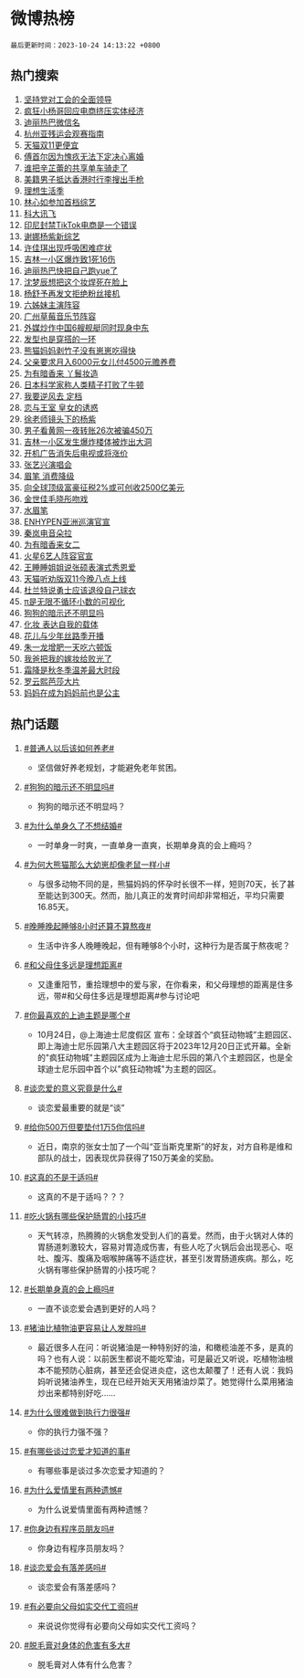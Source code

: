 # 微博热榜

`最后更新时间：2023-10-24 14:13:22 +0800`

## 热门搜索

1. [坚持党对工会的全面领导](https://m.weibo.cn/search?containerid=100103type%3D1%26t%3D10%26q%3D%23%E5%9D%9A%E6%8C%81%E5%85%9A%E5%AF%B9%E5%B7%A5%E4%BC%9A%E7%9A%84%E5%85%A8%E9%9D%A2%E9%A2%86%E5%AF%BC%23&stream_entry_id=51&isnewpage=1&extparam=seat%3D1%26dgr%3D0%26q%3D%2523%25E5%259D%259A%25E6%258C%2581%25E5%2585%259A%25E5%25AF%25B9%25E5%25B7%25A5%25E4%25BC%259A%25E7%259A%2584%25E5%2585%25A8%25E9%259D%25A2%25E9%25A2%2586%25E5%25AF%25BC%2523%26cate%3D10103%26pos%3D0%26filter_type%3Drealtimehot%26stream_entry_id%3D51%26c_type%3D51%26display_time%3D1698128001%26pre_seqid%3D169812800107802736261)
1. [疯狂小杨哥回应电商挤压实体经济](https://m.weibo.cn/search?containerid=100103type%3D1%26t%3D10%26q%3D%23%E7%96%AF%E7%8B%82%E5%B0%8F%E6%9D%A8%E5%93%A5%E5%9B%9E%E5%BA%94%E7%94%B5%E5%95%86%E6%8C%A4%E5%8E%8B%E5%AE%9E%E4%BD%93%E7%BB%8F%E6%B5%8E%23&stream_entry_id=31&isnewpage=1&extparam=seat%3D1%26flag%3D1%26q%3D%2523%25E7%2596%25AF%25E7%258B%2582%25E5%25B0%258F%25E6%259D%25A8%25E5%2593%25A5%25E5%259B%259E%25E5%25BA%2594%25E7%2594%25B5%25E5%2595%2586%25E6%258C%25A4%25E5%258E%258B%25E5%25AE%259E%25E4%25BD%2593%25E7%25BB%258F%25E6%25B5%258E%2523%26cate%3D5001%26filter_type%3Drealtimehot%26dgr%3D0%26pos%3D0%26c_type%3D31%26realpos%3D1%26lcate%3D5001%26stream_entry_id%3D31%26band_rank%3D1%26display_time%3D1698128001%26pre_seqid%3D169812800107802736261)
1. [迪丽热巴微信名](https://m.weibo.cn/search?containerid=100103type%3D1%26t%3D10%26q%3D%23%E8%BF%AA%E4%B8%BD%E7%83%AD%E5%B7%B4%E5%BE%AE%E4%BF%A1%E5%90%8D%23&stream_entry_id=31&isnewpage=1&extparam=seat%3D1%26flag%3D1%26q%3D%2523%25E8%25BF%25AA%25E4%25B8%25BD%25E7%2583%25AD%25E5%25B7%25B4%25E5%25BE%25AE%25E4%25BF%25A1%25E5%2590%258D%2523%26cate%3D5001%26filter_type%3Drealtimehot%26dgr%3D0%26pos%3D1%26c_type%3D31%26realpos%3D2%26lcate%3D5001%26stream_entry_id%3D31%26band_rank%3D2%26display_time%3D1698128001%26pre_seqid%3D169812800107802736261)
1. [杭州亚残运会观赛指南](https://m.weibo.cn/search?containerid=100103type%3D1%26t%3D10%26q%3D%23%E6%9D%AD%E5%B7%9E%E4%BA%9A%E6%AE%8B%E8%BF%90%E4%BC%9A%E8%A7%82%E8%B5%9B%E6%8C%87%E5%8D%97%23&stream_entry_id=31&isnewpage=1&extparam=seat%3D1%26flag%3D0%26q%3D%2523%25E6%259D%25AD%25E5%25B7%259E%25E4%25BA%259A%25E6%25AE%258B%25E8%25BF%2590%25E4%25BC%259A%25E8%25A7%2582%25E8%25B5%259B%25E6%258C%2587%25E5%258D%2597%2523%26cate%3D5001%26filter_type%3Drealtimehot%26dgr%3D0%26pos%3D2%26c_type%3D31%26realpos%3D3%26lcate%3D5001%26stream_entry_id%3D31%26band_rank%3D3%26display_time%3D1698128001%26pre_seqid%3D169812800107802736261)
1. [天猫双11更便宜](https://m.weibo.cn/search?containerid=100103type%3D1%26t%3D10%26q%3D%23%E5%A4%A9%E7%8C%AB%E5%8F%8C11%E6%9B%B4%E4%BE%BF%E5%AE%9C%23&stream_entry_id=31&isnewpage=1&extparam=seat%3D1%26q%3D%2523%25E5%25A4%25A9%25E7%258C%25AB%25E5%258F%258C11%25E6%259B%25B4%25E4%25BE%25BF%25E5%25AE%259C%2523%26cate%3D5001%26adid%3D208886%26dgr%3D0%26is_ad_pos%3D1%26band_rank%3D4%26filter_type%3Drealtimehot%26c_type%3D31%26pos%3D3%26lcate%3D5001%26stream_entry_id%3D31%26topic_ad%3D1%26display_time%3D1698128001%26pre_seqid%3D169812800107802736261)
1. [傅首尔因为愧疚无法下定决心离婚](https://m.weibo.cn/search?containerid=100103type%3D1%26t%3D10%26q%3D%23%E5%82%85%E9%A6%96%E5%B0%94%E5%9B%A0%E4%B8%BA%E6%84%A7%E7%96%9A%E6%97%A0%E6%B3%95%E4%B8%8B%E5%AE%9A%E5%86%B3%E5%BF%83%E7%A6%BB%E5%A9%9A%23&stream_entry_id=31&isnewpage=1&extparam=seat%3D1%26flag%3D2%26q%3D%2523%25E5%2582%2585%25E9%25A6%2596%25E5%25B0%2594%25E5%259B%25A0%25E4%25B8%25BA%25E6%2584%25A7%25E7%2596%259A%25E6%2597%25A0%25E6%25B3%2595%25E4%25B8%258B%25E5%25AE%259A%25E5%2586%25B3%25E5%25BF%2583%25E7%25A6%25BB%25E5%25A9%259A%2523%26cate%3D5001%26filter_type%3Drealtimehot%26dgr%3D0%26pos%3D4%26c_type%3D31%26realpos%3D4%26lcate%3D5001%26stream_entry_id%3D31%26band_rank%3D4%26display_time%3D1698128001%26pre_seqid%3D169812800107802736261)
1. [谁把辛芷蕾的共享单车骑走了](https://m.weibo.cn/search?containerid=100103type%3D1%26t%3D10%26q%3D%23%E8%B0%81%E6%8A%8A%E8%BE%9B%E8%8A%B7%E8%95%BE%E7%9A%84%E5%85%B1%E4%BA%AB%E5%8D%95%E8%BD%A6%E9%AA%91%E8%B5%B0%E4%BA%86%23&stream_entry_id=31&isnewpage=1&extparam=seat%3D1%26flag%3D1%26q%3D%2523%25E8%25B0%2581%25E6%258A%258A%25E8%25BE%259B%25E8%258A%25B7%25E8%2595%25BE%25E7%259A%2584%25E5%2585%25B1%25E4%25BA%25AB%25E5%258D%2595%25E8%25BD%25A6%25E9%25AA%2591%25E8%25B5%25B0%25E4%25BA%2586%2523%26cate%3D5001%26filter_type%3Drealtimehot%26dgr%3D0%26pos%3D5%26c_type%3D31%26realpos%3D5%26lcate%3D5001%26stream_entry_id%3D31%26band_rank%3D5%26display_time%3D1698128001%26pre_seqid%3D169812800107802736261)
1. [美籍男子抵达香港时行李搜出手枪](https://m.weibo.cn/search?containerid=100103type%3D1%26t%3D10%26q%3D%23%E7%BE%8E%E7%B1%8D%E7%94%B7%E5%AD%90%E6%8A%B5%E8%BE%BE%E9%A6%99%E6%B8%AF%E6%97%B6%E8%A1%8C%E6%9D%8E%E6%90%9C%E5%87%BA%E6%89%8B%E6%9E%AA%23&stream_entry_id=31&isnewpage=1&extparam=seat%3D1%26flag%3D1%26q%3D%2523%25E7%25BE%258E%25E7%25B1%258D%25E7%2594%25B7%25E5%25AD%2590%25E6%258A%25B5%25E8%25BE%25BE%25E9%25A6%2599%25E6%25B8%25AF%25E6%2597%25B6%25E8%25A1%258C%25E6%259D%258E%25E6%2590%259C%25E5%2587%25BA%25E6%2589%258B%25E6%259E%25AA%2523%26cate%3D5001%26filter_type%3Drealtimehot%26dgr%3D0%26pos%3D6%26c_type%3D31%26realpos%3D6%26lcate%3D5001%26stream_entry_id%3D31%26band_rank%3D6%26display_time%3D1698128001%26pre_seqid%3D169812800107802736261)
1. [理想生活季](https://m.weibo.cn/search?containerid=100103type%3D1%26t%3D10%26q%3D%23%E7%90%86%E6%83%B3%E7%94%9F%E6%B4%BB%E5%AD%A3%23&stream_entry_id=31&isnewpage=1&extparam=seat%3D1%26q%3D%2523%25E7%2590%2586%25E6%2583%25B3%25E7%2594%259F%25E6%25B4%25BB%25E5%25AD%25A3%2523%26cate%3D5001%26adid%3D208833%26dgr%3D0%26is_ad_pos%3D1%26band_rank%3D7%26filter_type%3Drealtimehot%26c_type%3D31%26pos%3D7%26lcate%3D5001%26stream_entry_id%3D31%26topic_ad%3D1%26display_time%3D1698128001%26pre_seqid%3D169812800107802736261)
1. [林心如参加首档综艺](https://m.weibo.cn/search?containerid=100103type%3D1%26t%3D10%26q%3D%23%E6%9E%97%E5%BF%83%E5%A6%82%E5%8F%82%E5%8A%A0%E9%A6%96%E6%A1%A3%E7%BB%BC%E8%89%BA%23&stream_entry_id=31&isnewpage=1&extparam=seat%3D1%26flag%3D1%26q%3D%2523%25E6%259E%2597%25E5%25BF%2583%25E5%25A6%2582%25E5%258F%2582%25E5%258A%25A0%25E9%25A6%2596%25E6%25A1%25A3%25E7%25BB%25BC%25E8%2589%25BA%2523%26cate%3D5001%26filter_type%3Drealtimehot%26dgr%3D0%26pos%3D8%26c_type%3D31%26realpos%3D7%26lcate%3D5001%26stream_entry_id%3D31%26band_rank%3D7%26display_time%3D1698128001%26pre_seqid%3D169812800107802736261)
1. [科大讯飞](https://m.weibo.cn/search?containerid=100103type%3D1%26t%3D10%26q%3D%E7%A7%91%E5%A4%A7%E8%AE%AF%E9%A3%9E&stream_entry_id=31&isnewpage=1&extparam=seat%3D1%26flag%3D1%26q%3D%25E7%25A7%2591%25E5%25A4%25A7%25E8%25AE%25AF%25E9%25A3%259E%26cate%3D5001%26filter_type%3Drealtimehot%26dgr%3D0%26pos%3D9%26c_type%3D31%26realpos%3D8%26lcate%3D5001%26stream_entry_id%3D31%26band_rank%3D8%26display_time%3D1698128001%26pre_seqid%3D169812800107802736261)
1. [印尼封禁TikTok电商是一个错误](https://m.weibo.cn/search?containerid=100103type%3D1%26t%3D10%26q%3D%23%E5%8D%B0%E5%B0%BC%E5%B0%81%E7%A6%81TikTok%E7%94%B5%E5%95%86%E6%98%AF%E4%B8%80%E4%B8%AA%E9%94%99%E8%AF%AF%23&stream_entry_id=31&isnewpage=1&extparam=seat%3D1%26flag%3D1%26q%3D%2523%25E5%258D%25B0%25E5%25B0%25BC%25E5%25B0%2581%25E7%25A6%2581TikTok%25E7%2594%25B5%25E5%2595%2586%25E6%2598%25AF%25E4%25B8%2580%25E4%25B8%25AA%25E9%2594%2599%25E8%25AF%25AF%2523%26cate%3D5001%26filter_type%3Drealtimehot%26dgr%3D0%26pos%3D10%26c_type%3D31%26realpos%3D9%26lcate%3D5001%26stream_entry_id%3D31%26band_rank%3D9%26display_time%3D1698128001%26pre_seqid%3D169812800107802736261)
1. [谢娜杨紫新综艺](https://m.weibo.cn/search?containerid=100103type%3D1%26t%3D10%26q%3D%23%E8%B0%A2%E5%A8%9C%E6%9D%A8%E7%B4%AB%E6%96%B0%E7%BB%BC%E8%89%BA%23&stream_entry_id=31&isnewpage=1&extparam=seat%3D1%26flag%3D1%26q%3D%2523%25E8%25B0%25A2%25E5%25A8%259C%25E6%259D%25A8%25E7%25B4%25AB%25E6%2596%25B0%25E7%25BB%25BC%25E8%2589%25BA%2523%26cate%3D5001%26filter_type%3Drealtimehot%26dgr%3D0%26pos%3D11%26c_type%3D31%26realpos%3D10%26lcate%3D5001%26stream_entry_id%3D31%26band_rank%3D10%26display_time%3D1698128001%26pre_seqid%3D169812800107802736261)
1. [许佳琪出现呼吸困难症状](https://m.weibo.cn/search?containerid=100103type%3D1%26t%3D10%26q%3D%23%E8%AE%B8%E4%BD%B3%E7%90%AA%E5%87%BA%E7%8E%B0%E5%91%BC%E5%90%B8%E5%9B%B0%E9%9A%BE%E7%97%87%E7%8A%B6%23&stream_entry_id=31&isnewpage=1&extparam=seat%3D1%26flag%3D2%26q%3D%2523%25E8%25AE%25B8%25E4%25BD%25B3%25E7%2590%25AA%25E5%2587%25BA%25E7%258E%25B0%25E5%2591%25BC%25E5%2590%25B8%25E5%259B%25B0%25E9%259A%25BE%25E7%2597%2587%25E7%258A%25B6%2523%26cate%3D5001%26filter_type%3Drealtimehot%26dgr%3D0%26pos%3D12%26c_type%3D31%26realpos%3D11%26lcate%3D5001%26stream_entry_id%3D31%26band_rank%3D11%26display_time%3D1698128001%26pre_seqid%3D169812800107802736261)
1. [吉林一小区爆炸致1死16伤](https://m.weibo.cn/search?containerid=100103type%3D1%26t%3D10%26q%3D%23%E5%90%89%E6%9E%97%E4%B8%80%E5%B0%8F%E5%8C%BA%E7%88%86%E7%82%B8%E8%87%B41%E6%AD%BB16%E4%BC%A4%23&stream_entry_id=31&isnewpage=1&extparam=seat%3D1%26flag%3D1%26q%3D%2523%25E5%2590%2589%25E6%259E%2597%25E4%25B8%2580%25E5%25B0%258F%25E5%258C%25BA%25E7%2588%2586%25E7%2582%25B8%25E8%2587%25B41%25E6%25AD%25BB16%25E4%25BC%25A4%2523%26cate%3D5001%26filter_type%3Drealtimehot%26dgr%3D0%26pos%3D13%26c_type%3D31%26realpos%3D12%26lcate%3D5001%26stream_entry_id%3D31%26band_rank%3D12%26display_time%3D1698128001%26pre_seqid%3D169812800107802736261)
1. [迪丽热巴快把自己跑yue了](https://m.weibo.cn/search?containerid=100103type%3D1%26t%3D10%26q%3D%23%E8%BF%AA%E4%B8%BD%E7%83%AD%E5%B7%B4%E5%BF%AB%E6%8A%8A%E8%87%AA%E5%B7%B1%E8%B7%91yue%E4%BA%86%23&stream_entry_id=31&isnewpage=1&extparam=seat%3D1%26flag%3D1%26q%3D%2523%25E8%25BF%25AA%25E4%25B8%25BD%25E7%2583%25AD%25E5%25B7%25B4%25E5%25BF%25AB%25E6%258A%258A%25E8%2587%25AA%25E5%25B7%25B1%25E8%25B7%2591yue%25E4%25BA%2586%2523%26cate%3D5001%26filter_type%3Drealtimehot%26dgr%3D0%26pos%3D14%26c_type%3D31%26realpos%3D13%26lcate%3D5001%26stream_entry_id%3D31%26band_rank%3D13%26display_time%3D1698128001%26pre_seqid%3D169812800107802736261)
1. [沈梦辰想把这个妆焊死在脸上](https://m.weibo.cn/search?containerid=100103type%3D1%26t%3D10%26q%3D%23%E6%B2%88%E6%A2%A6%E8%BE%B0%E6%83%B3%E6%8A%8A%E8%BF%99%E4%B8%AA%E5%A6%86%E7%84%8A%E6%AD%BB%E5%9C%A8%E8%84%B8%E4%B8%8A%23&stream_entry_id=31&isnewpage=1&extparam=seat%3D1%26flag%3D1%26q%3D%2523%25E6%25B2%2588%25E6%25A2%25A6%25E8%25BE%25B0%25E6%2583%25B3%25E6%258A%258A%25E8%25BF%2599%25E4%25B8%25AA%25E5%25A6%2586%25E7%2584%258A%25E6%25AD%25BB%25E5%259C%25A8%25E8%2584%25B8%25E4%25B8%258A%2523%26cate%3D5001%26filter_type%3Drealtimehot%26dgr%3D0%26pos%3D15%26c_type%3D31%26realpos%3D14%26lcate%3D5001%26stream_entry_id%3D31%26band_rank%3D14%26display_time%3D1698128001%26pre_seqid%3D169812800107802736261)
1. [杨舒予再发文拒绝粉丝接机](https://m.weibo.cn/search?containerid=100103type%3D1%26t%3D10%26q%3D%23%E6%9D%A8%E8%88%92%E4%BA%88%E5%86%8D%E5%8F%91%E6%96%87%E6%8B%92%E7%BB%9D%E7%B2%89%E4%B8%9D%E6%8E%A5%E6%9C%BA%23&stream_entry_id=31&isnewpage=1&extparam=seat%3D1%26flag%3D1%26q%3D%2523%25E6%259D%25A8%25E8%2588%2592%25E4%25BA%2588%25E5%2586%258D%25E5%258F%2591%25E6%2596%2587%25E6%258B%2592%25E7%25BB%259D%25E7%25B2%2589%25E4%25B8%259D%25E6%258E%25A5%25E6%259C%25BA%2523%26cate%3D5001%26filter_type%3Drealtimehot%26dgr%3D0%26pos%3D16%26c_type%3D31%26realpos%3D15%26lcate%3D5001%26stream_entry_id%3D31%26band_rank%3D15%26display_time%3D1698128001%26pre_seqid%3D169812800107802736261)
1. [六姊妹主演阵容](https://m.weibo.cn/search?containerid=100103type%3D1%26t%3D10%26q%3D%E5%85%AD%E5%A7%8A%E5%A6%B9%E4%B8%BB%E6%BC%94%E9%98%B5%E5%AE%B9&stream_entry_id=31&isnewpage=1&extparam=seat%3D1%26flag%3D1%26q%3D%25E5%2585%25AD%25E5%25A7%258A%25E5%25A6%25B9%25E4%25B8%25BB%25E6%25BC%2594%25E9%2598%25B5%25E5%25AE%25B9%26cate%3D5001%26filter_type%3Drealtimehot%26dgr%3D0%26pos%3D17%26c_type%3D31%26realpos%3D16%26lcate%3D5001%26stream_entry_id%3D31%26band_rank%3D16%26display_time%3D1698128001%26pre_seqid%3D169812800107802736261)
1. [广州草莓音乐节阵容](https://m.weibo.cn/search?containerid=100103type%3D1%26t%3D10%26q%3D%23%E5%B9%BF%E5%B7%9E%E8%8D%89%E8%8E%93%E9%9F%B3%E4%B9%90%E8%8A%82%E9%98%B5%E5%AE%B9%23&stream_entry_id=31&isnewpage=1&extparam=seat%3D1%26flag%3D1%26q%3D%2523%25E5%25B9%25BF%25E5%25B7%259E%25E8%258D%2589%25E8%258E%2593%25E9%259F%25B3%25E4%25B9%2590%25E8%258A%2582%25E9%2598%25B5%25E5%25AE%25B9%2523%26cate%3D5001%26filter_type%3Drealtimehot%26dgr%3D0%26pos%3D18%26c_type%3D31%26realpos%3D17%26lcate%3D5001%26stream_entry_id%3D31%26band_rank%3D17%26display_time%3D1698128001%26pre_seqid%3D169812800107802736261)
1. [外媒炒作中国6艘舰艇同时现身中东](https://m.weibo.cn/search?containerid=100103type%3D1%26t%3D10%26q%3D%23%E5%A4%96%E5%AA%92%E7%82%92%E4%BD%9C%E4%B8%AD%E5%9B%BD6%E8%89%98%E8%88%B0%E8%89%87%E5%90%8C%E6%97%B6%E7%8E%B0%E8%BA%AB%E4%B8%AD%E4%B8%9C%23&stream_entry_id=31&isnewpage=1&extparam=seat%3D1%26flag%3D1%26q%3D%2523%25E5%25A4%2596%25E5%25AA%2592%25E7%2582%2592%25E4%25BD%259C%25E4%25B8%25AD%25E5%259B%25BD6%25E8%2589%2598%25E8%2588%25B0%25E8%2589%2587%25E5%2590%258C%25E6%2597%25B6%25E7%258E%25B0%25E8%25BA%25AB%25E4%25B8%25AD%25E4%25B8%259C%2523%26cate%3D5001%26filter_type%3Drealtimehot%26dgr%3D0%26pos%3D19%26c_type%3D31%26realpos%3D18%26lcate%3D5001%26stream_entry_id%3D31%26band_rank%3D18%26display_time%3D1698128001%26pre_seqid%3D169812800107802736261)
1. [发型也是穿搭的一环](https://m.weibo.cn/search?containerid=100103type%3D1%26t%3D10%26q%3D%E5%8F%91%E5%9E%8B%E4%B9%9F%E6%98%AF%E7%A9%BF%E6%90%AD%E7%9A%84%E4%B8%80%E7%8E%AF&stream_entry_id=31&isnewpage=1&extparam=seat%3D1%26flag%3D0%26q%3D%25E5%258F%2591%25E5%259E%258B%25E4%25B9%259F%25E6%2598%25AF%25E7%25A9%25BF%25E6%2590%25AD%25E7%259A%2584%25E4%25B8%2580%25E7%258E%25AF%26cate%3D5001%26filter_type%3Drealtimehot%26dgr%3D0%26pos%3D20%26c_type%3D31%26realpos%3D19%26lcate%3D5001%26stream_entry_id%3D31%26band_rank%3D19%26display_time%3D1698128001%26pre_seqid%3D169812800107802736261)
1. [熊猫妈妈剥竹子没有崽崽吃得快](https://m.weibo.cn/search?containerid=100103type%3D1%26t%3D10%26q%3D%23%E7%86%8A%E7%8C%AB%E5%A6%88%E5%A6%88%E5%89%A5%E7%AB%B9%E5%AD%90%E6%B2%A1%E6%9C%89%E5%B4%BD%E5%B4%BD%E5%90%83%E5%BE%97%E5%BF%AB%23&stream_entry_id=31&isnewpage=1&extparam=seat%3D1%26flag%3D32768%26q%3D%2523%25E7%2586%258A%25E7%258C%25AB%25E5%25A6%2588%25E5%25A6%2588%25E5%2589%25A5%25E7%25AB%25B9%25E5%25AD%2590%25E6%25B2%25A1%25E6%259C%2589%25E5%25B4%25BD%25E5%25B4%25BD%25E5%2590%2583%25E5%25BE%2597%25E5%25BF%25AB%2523%26cate%3D5001%26filter_type%3Drealtimehot%26dgr%3D0%26pos%3D21%26c_type%3D31%26realpos%3D20%26lcate%3D5001%26stream_entry_id%3D31%26band_rank%3D20%26display_time%3D1698128001%26pre_seqid%3D169812800107802736261)
1. [父亲要求月入6000元女儿付4500元赡养费](https://m.weibo.cn/search?containerid=100103type%3D1%26t%3D10%26q%3D%23%E7%88%B6%E4%BA%B2%E8%A6%81%E6%B1%82%E6%9C%88%E5%85%A56000%E5%85%83%E5%A5%B3%E5%84%BF%E4%BB%984500%E5%85%83%E8%B5%A1%E5%85%BB%E8%B4%B9%23&stream_entry_id=31&isnewpage=1&extparam=seat%3D1%26flag%3D2%26q%3D%2523%25E7%2588%25B6%25E4%25BA%25B2%25E8%25A6%2581%25E6%25B1%2582%25E6%259C%2588%25E5%2585%25A56000%25E5%2585%2583%25E5%25A5%25B3%25E5%2584%25BF%25E4%25BB%25984500%25E5%2585%2583%25E8%25B5%25A1%25E5%2585%25BB%25E8%25B4%25B9%2523%26cate%3D5001%26filter_type%3Drealtimehot%26dgr%3D0%26pos%3D22%26c_type%3D31%26realpos%3D21%26lcate%3D5001%26stream_entry_id%3D31%26band_rank%3D21%26display_time%3D1698128001%26pre_seqid%3D169812800107802736261)
1. [为有暗香来 丫鬟妆造](https://m.weibo.cn/search?containerid=100103type%3D1%26t%3D10%26q%3D%E4%B8%BA%E6%9C%89%E6%9A%97%E9%A6%99%E6%9D%A5+%E4%B8%AB%E9%AC%9F%E5%A6%86%E9%80%A0&stream_entry_id=31&isnewpage=1&extparam=seat%3D1%26flag%3D0%26q%3D%25E4%25B8%25BA%25E6%259C%2589%25E6%259A%2597%25E9%25A6%2599%25E6%259D%25A5%2520%25E4%25B8%25AB%25E9%25AC%259F%25E5%25A6%2586%25E9%2580%25A0%26cate%3D5001%26filter_type%3Drealtimehot%26dgr%3D0%26pos%3D23%26c_type%3D31%26realpos%3D22%26lcate%3D5001%26stream_entry_id%3D31%26band_rank%3D22%26display_time%3D1698128001%26pre_seqid%3D169812800107802736261)
1. [日本科学家称人类精子打败了牛顿](https://m.weibo.cn/search?containerid=100103type%3D1%26t%3D10%26q%3D%23%E6%97%A5%E6%9C%AC%E7%A7%91%E5%AD%A6%E5%AE%B6%E7%A7%B0%E4%BA%BA%E7%B1%BB%E7%B2%BE%E5%AD%90%E6%89%93%E8%B4%A5%E4%BA%86%E7%89%9B%E9%A1%BF%23&stream_entry_id=31&isnewpage=1&extparam=seat%3D1%26flag%3D1%26q%3D%2523%25E6%2597%25A5%25E6%259C%25AC%25E7%25A7%2591%25E5%25AD%25A6%25E5%25AE%25B6%25E7%25A7%25B0%25E4%25BA%25BA%25E7%25B1%25BB%25E7%25B2%25BE%25E5%25AD%2590%25E6%2589%2593%25E8%25B4%25A5%25E4%25BA%2586%25E7%2589%259B%25E9%25A1%25BF%2523%26cate%3D5001%26filter_type%3Drealtimehot%26dgr%3D0%26pos%3D24%26c_type%3D31%26realpos%3D23%26lcate%3D5001%26stream_entry_id%3D31%26band_rank%3D23%26display_time%3D1698128001%26pre_seqid%3D169812800107802736261)
1. [我要逆风去 定档](https://m.weibo.cn/search?containerid=100103type%3D1%26t%3D10%26q%3D%E6%88%91%E8%A6%81%E9%80%86%E9%A3%8E%E5%8E%BB+%E5%AE%9A%E6%A1%A3&stream_entry_id=31&isnewpage=1&extparam=seat%3D1%26flag%3D0%26q%3D%25E6%2588%2591%25E8%25A6%2581%25E9%2580%2586%25E9%25A3%258E%25E5%258E%25BB%2520%25E5%25AE%259A%25E6%25A1%25A3%26cate%3D5001%26filter_type%3Drealtimehot%26dgr%3D0%26pos%3D25%26c_type%3D31%26realpos%3D24%26lcate%3D5001%26stream_entry_id%3D31%26band_rank%3D24%26display_time%3D1698128001%26pre_seqid%3D169812800107802736261)
1. [恋与王室 皇女的诱惑](https://m.weibo.cn/search?containerid=100103type%3D1%26t%3D10%26q%3D%E6%81%8B%E4%B8%8E%E7%8E%8B%E5%AE%A4+%E7%9A%87%E5%A5%B3%E7%9A%84%E8%AF%B1%E6%83%91&stream_entry_id=31&isnewpage=1&extparam=seat%3D1%26flag%3D1%26q%3D%25E6%2581%258B%25E4%25B8%258E%25E7%258E%258B%25E5%25AE%25A4%2520%25E7%259A%2587%25E5%25A5%25B3%25E7%259A%2584%25E8%25AF%25B1%25E6%2583%2591%26cate%3D5001%26filter_type%3Drealtimehot%26dgr%3D0%26pos%3D26%26c_type%3D31%26realpos%3D25%26lcate%3D5001%26stream_entry_id%3D31%26band_rank%3D25%26display_time%3D1698128001%26pre_seqid%3D169812800107802736261)
1. [徐老师镜头下的杨紫](https://m.weibo.cn/search?containerid=100103type%3D1%26t%3D10%26q%3D%23%E5%BE%90%E8%80%81%E5%B8%88%E9%95%9C%E5%A4%B4%E4%B8%8B%E7%9A%84%E6%9D%A8%E7%B4%AB%23&stream_entry_id=31&isnewpage=1&extparam=seat%3D1%26flag%3D1%26q%3D%2523%25E5%25BE%2590%25E8%2580%2581%25E5%25B8%2588%25E9%2595%259C%25E5%25A4%25B4%25E4%25B8%258B%25E7%259A%2584%25E6%259D%25A8%25E7%25B4%25AB%2523%26cate%3D5001%26filter_type%3Drealtimehot%26dgr%3D0%26pos%3D27%26c_type%3D31%26realpos%3D26%26lcate%3D5001%26stream_entry_id%3D31%26band_rank%3D26%26display_time%3D1698128001%26pre_seqid%3D169812800107802736261)
1. [男子看黄网一夜转账26次被骗450万](https://m.weibo.cn/search?containerid=100103type%3D1%26t%3D10%26q%3D%23%E7%94%B7%E5%AD%90%E7%9C%8B%E9%BB%84%E7%BD%91%E4%B8%80%E5%A4%9C%E8%BD%AC%E8%B4%A626%E6%AC%A1%E8%A2%AB%E9%AA%97450%E4%B8%87%23&stream_entry_id=31&isnewpage=1&extparam=seat%3D1%26flag%3D0%26q%3D%2523%25E7%2594%25B7%25E5%25AD%2590%25E7%259C%258B%25E9%25BB%2584%25E7%25BD%2591%25E4%25B8%2580%25E5%25A4%259C%25E8%25BD%25AC%25E8%25B4%25A626%25E6%25AC%25A1%25E8%25A2%25AB%25E9%25AA%2597450%25E4%25B8%2587%2523%26cate%3D5001%26filter_type%3Drealtimehot%26dgr%3D0%26pos%3D28%26c_type%3D31%26realpos%3D27%26lcate%3D5001%26stream_entry_id%3D31%26band_rank%3D27%26display_time%3D1698128001%26pre_seqid%3D169812800107802736261)
1. [吉林一小区发生爆炸楼体被炸出大洞](https://m.weibo.cn/search?containerid=100103type%3D1%26t%3D10%26q%3D%23%E5%90%89%E6%9E%97%E4%B8%80%E5%B0%8F%E5%8C%BA%E5%8F%91%E7%94%9F%E7%88%86%E7%82%B8%E6%A5%BC%E4%BD%93%E8%A2%AB%E7%82%B8%E5%87%BA%E5%A4%A7%E6%B4%9E%23&stream_entry_id=31&isnewpage=1&extparam=seat%3D1%26flag%3D0%26q%3D%2523%25E5%2590%2589%25E6%259E%2597%25E4%25B8%2580%25E5%25B0%258F%25E5%258C%25BA%25E5%258F%2591%25E7%2594%259F%25E7%2588%2586%25E7%2582%25B8%25E6%25A5%25BC%25E4%25BD%2593%25E8%25A2%25AB%25E7%2582%25B8%25E5%2587%25BA%25E5%25A4%25A7%25E6%25B4%259E%2523%26cate%3D5001%26filter_type%3Drealtimehot%26dgr%3D0%26pos%3D29%26c_type%3D31%26realpos%3D28%26lcate%3D5001%26stream_entry_id%3D31%26band_rank%3D28%26display_time%3D1698128001%26pre_seqid%3D169812800107802736261)
1. [开机广告消失后电视或将涨价](https://m.weibo.cn/search?containerid=100103type%3D1%26t%3D10%26q%3D%23%E5%BC%80%E6%9C%BA%E5%B9%BF%E5%91%8A%E6%B6%88%E5%A4%B1%E5%90%8E%E7%94%B5%E8%A7%86%E6%88%96%E5%B0%86%E6%B6%A8%E4%BB%B7%23&stream_entry_id=31&isnewpage=1&extparam=seat%3D1%26flag%3D1%26q%3D%2523%25E5%25BC%2580%25E6%259C%25BA%25E5%25B9%25BF%25E5%2591%258A%25E6%25B6%2588%25E5%25A4%25B1%25E5%2590%258E%25E7%2594%25B5%25E8%25A7%2586%25E6%2588%2596%25E5%25B0%2586%25E6%25B6%25A8%25E4%25BB%25B7%2523%26cate%3D5001%26filter_type%3Drealtimehot%26dgr%3D0%26pos%3D30%26c_type%3D31%26realpos%3D29%26lcate%3D5001%26stream_entry_id%3D31%26band_rank%3D29%26display_time%3D1698128001%26pre_seqid%3D169812800107802736261)
1. [张艺兴演唱会](https://m.weibo.cn/search?containerid=100103type%3D1%26t%3D10%26q%3D%E5%BC%A0%E8%89%BA%E5%85%B4%E6%BC%94%E5%94%B1%E4%BC%9A&stream_entry_id=31&isnewpage=1&extparam=seat%3D1%26flag%3D1%26q%3D%25E5%25BC%25A0%25E8%2589%25BA%25E5%2585%25B4%25E6%25BC%2594%25E5%2594%25B1%25E4%25BC%259A%26cate%3D5001%26filter_type%3Drealtimehot%26dgr%3D0%26pos%3D31%26c_type%3D31%26realpos%3D30%26lcate%3D5001%26stream_entry_id%3D31%26band_rank%3D30%26display_time%3D1698128001%26pre_seqid%3D169812800107802736261)
1. [眉笔 消费降级](https://m.weibo.cn/search?containerid=100103type%3D1%26t%3D10%26q%3D%E7%9C%89%E7%AC%94+%E6%B6%88%E8%B4%B9%E9%99%8D%E7%BA%A7&stream_entry_id=31&isnewpage=1&extparam=seat%3D1%26flag%3D1%26q%3D%25E7%259C%2589%25E7%25AC%2594%2520%25E6%25B6%2588%25E8%25B4%25B9%25E9%2599%258D%25E7%25BA%25A7%26cate%3D5001%26filter_type%3Drealtimehot%26dgr%3D0%26pos%3D32%26c_type%3D31%26realpos%3D31%26lcate%3D5001%26stream_entry_id%3D31%26band_rank%3D31%26display_time%3D1698128001%26pre_seqid%3D169812800107802736261)
1. [向全球顶级富豪征税2%或可创收2500亿美元](https://m.weibo.cn/search?containerid=100103type%3D1%26t%3D10%26q%3D%23%E5%90%91%E5%85%A8%E7%90%83%E9%A1%B6%E7%BA%A7%E5%AF%8C%E8%B1%AA%E5%BE%81%E7%A8%8E2%25%E6%88%96%E5%8F%AF%E5%88%9B%E6%94%B62500%E4%BA%BF%E7%BE%8E%E5%85%83%23&stream_entry_id=31&isnewpage=1&extparam=seat%3D1%26flag%3D1%26q%3D%2523%25E5%2590%2591%25E5%2585%25A8%25E7%2590%2583%25E9%25A1%25B6%25E7%25BA%25A7%25E5%25AF%258C%25E8%25B1%25AA%25E5%25BE%2581%25E7%25A8%258E2%2525%25E6%2588%2596%25E5%258F%25AF%25E5%2588%259B%25E6%2594%25B62500%25E4%25BA%25BF%25E7%25BE%258E%25E5%2585%2583%2523%26cate%3D5001%26filter_type%3Drealtimehot%26dgr%3D0%26pos%3D33%26c_type%3D31%26realpos%3D32%26lcate%3D5001%26stream_entry_id%3D31%26band_rank%3D32%26display_time%3D1698128001%26pre_seqid%3D169812800107802736261)
1. [金世佳毛晓彤吻戏](https://m.weibo.cn/search?containerid=100103type%3D1%26t%3D10%26q%3D%23%E9%87%91%E4%B8%96%E4%BD%B3%E6%AF%9B%E6%99%93%E5%BD%A4%E5%90%BB%E6%88%8F%23&stream_entry_id=31&isnewpage=1&extparam=seat%3D1%26flag%3D0%26q%3D%2523%25E9%2587%2591%25E4%25B8%2596%25E4%25BD%25B3%25E6%25AF%259B%25E6%2599%2593%25E5%25BD%25A4%25E5%2590%25BB%25E6%2588%258F%2523%26cate%3D5001%26filter_type%3Drealtimehot%26dgr%3D0%26pos%3D34%26c_type%3D31%26realpos%3D33%26lcate%3D5001%26stream_entry_id%3D31%26band_rank%3D33%26display_time%3D1698128001%26pre_seqid%3D169812800107802736261)
1. [水眉笔](https://m.weibo.cn/search?containerid=100103type%3D1%26t%3D10%26q%3D%E6%B0%B4%E7%9C%89%E7%AC%94&stream_entry_id=31&isnewpage=1&extparam=seat%3D1%26flag%3D0%26q%3D%25E6%25B0%25B4%25E7%259C%2589%25E7%25AC%2594%26cate%3D5001%26filter_type%3Drealtimehot%26dgr%3D0%26pos%3D35%26c_type%3D31%26realpos%3D34%26lcate%3D5001%26stream_entry_id%3D31%26band_rank%3D34%26display_time%3D1698128001%26pre_seqid%3D169812800107802736261)
1. [ENHYPEN亚洲巡演官宣](https://m.weibo.cn/search?containerid=100103type%3D1%26t%3D10%26q%3D%23ENHYPEN%E4%BA%9A%E6%B4%B2%E5%B7%A1%E6%BC%94%E5%AE%98%E5%AE%A3%23&stream_entry_id=31&isnewpage=1&extparam=seat%3D1%26flag%3D1%26q%3D%2523ENHYPEN%25E4%25BA%259A%25E6%25B4%25B2%25E5%25B7%25A1%25E6%25BC%2594%25E5%25AE%2598%25E5%25AE%25A3%2523%26cate%3D5001%26filter_type%3Drealtimehot%26dgr%3D0%26pos%3D36%26c_type%3D31%26realpos%3D35%26lcate%3D5001%26stream_entry_id%3D31%26band_rank%3D35%26display_time%3D1698128001%26pre_seqid%3D169812800107802736261)
1. [秦岚电音朵拉](https://m.weibo.cn/search?containerid=100103type%3D1%26t%3D10%26q%3D%23%E7%A7%A6%E5%B2%9A%E7%94%B5%E9%9F%B3%E6%9C%B5%E6%8B%89%23&stream_entry_id=31&isnewpage=1&extparam=seat%3D1%26flag%3D1%26q%3D%2523%25E7%25A7%25A6%25E5%25B2%259A%25E7%2594%25B5%25E9%259F%25B3%25E6%259C%25B5%25E6%258B%2589%2523%26cate%3D5001%26filter_type%3Drealtimehot%26dgr%3D0%26pos%3D37%26c_type%3D31%26realpos%3D36%26lcate%3D5001%26stream_entry_id%3D31%26band_rank%3D36%26display_time%3D1698128001%26pre_seqid%3D169812800107802736261)
1. [为有暗香来女二](https://m.weibo.cn/search?containerid=100103type%3D1%26t%3D10%26q%3D%E4%B8%BA%E6%9C%89%E6%9A%97%E9%A6%99%E6%9D%A5%E5%A5%B3%E4%BA%8C&stream_entry_id=31&isnewpage=1&extparam=seat%3D1%26flag%3D1%26q%3D%25E4%25B8%25BA%25E6%259C%2589%25E6%259A%2597%25E9%25A6%2599%25E6%259D%25A5%25E5%25A5%25B3%25E4%25BA%258C%26cate%3D5001%26filter_type%3Drealtimehot%26dgr%3D0%26pos%3D38%26c_type%3D31%26realpos%3D37%26lcate%3D5001%26stream_entry_id%3D31%26band_rank%3D37%26display_time%3D1698128001%26pre_seqid%3D169812800107802736261)
1. [火星6艺人阵容官宣](https://m.weibo.cn/search?containerid=100103type%3D1%26t%3D10%26q%3D%23%E7%81%AB%E6%98%9F6%E8%89%BA%E4%BA%BA%E9%98%B5%E5%AE%B9%E5%AE%98%E5%AE%A3%23&stream_entry_id=31&isnewpage=1&extparam=seat%3D1%26flag%3D1%26q%3D%2523%25E7%2581%25AB%25E6%2598%259F6%25E8%2589%25BA%25E4%25BA%25BA%25E9%2598%25B5%25E5%25AE%25B9%25E5%25AE%2598%25E5%25AE%25A3%2523%26cate%3D5001%26filter_type%3Drealtimehot%26dgr%3D0%26pos%3D39%26c_type%3D31%26realpos%3D38%26lcate%3D5001%26stream_entry_id%3D31%26band_rank%3D38%26display_time%3D1698128001%26pre_seqid%3D169812800107802736261)
1. [王睡睡姐姐说张硕表演式秀恩爱](https://m.weibo.cn/search?containerid=100103type%3D1%26t%3D10%26q%3D%23%E7%8E%8B%E7%9D%A1%E7%9D%A1%E5%A7%90%E5%A7%90%E8%AF%B4%E5%BC%A0%E7%A1%95%E8%A1%A8%E6%BC%94%E5%BC%8F%E7%A7%80%E6%81%A9%E7%88%B1%23&stream_entry_id=31&isnewpage=1&extparam=seat%3D1%26flag%3D1%26q%3D%2523%25E7%258E%258B%25E7%259D%25A1%25E7%259D%25A1%25E5%25A7%2590%25E5%25A7%2590%25E8%25AF%25B4%25E5%25BC%25A0%25E7%25A1%2595%25E8%25A1%25A8%25E6%25BC%2594%25E5%25BC%258F%25E7%25A7%2580%25E6%2581%25A9%25E7%2588%25B1%2523%26cate%3D5001%26filter_type%3Drealtimehot%26dgr%3D0%26pos%3D40%26c_type%3D31%26realpos%3D39%26lcate%3D5001%26stream_entry_id%3D31%26band_rank%3D39%26display_time%3D1698128001%26pre_seqid%3D169812800107802736261)
1. [天猫听劝版双11今晚八点上线](https://m.weibo.cn/search?containerid=100103type%3D1%26t%3D10%26q%3D%23%E5%A4%A9%E7%8C%AB%E5%90%AC%E5%8A%9D%E7%89%88%E5%8F%8C11%E4%BB%8A%E6%99%9A%E5%85%AB%E7%82%B9%E4%B8%8A%E7%BA%BF%23&stream_entry_id=31&isnewpage=1&extparam=seat%3D1%26flag%3D0%26q%3D%2523%25E5%25A4%25A9%25E7%258C%25AB%25E5%2590%25AC%25E5%258A%259D%25E7%2589%2588%25E5%258F%258C11%25E4%25BB%258A%25E6%2599%259A%25E5%2585%25AB%25E7%2582%25B9%25E4%25B8%258A%25E7%25BA%25BF%2523%26cate%3D5001%26filter_type%3Drealtimehot%26dgr%3D0%26pos%3D41%26band_rank%3D40%26c_type%3D31%26realpos%3D40%26lcate%3D5001%26stream_entry_id%3D31%26adid%3D208942%26display_time%3D1698128001%26pre_seqid%3D169812800107802736261)
1. [杜兰特说勇士应该退役自己球衣](https://m.weibo.cn/search?containerid=100103type%3D1%26t%3D10%26q%3D%23%E6%9D%9C%E5%85%B0%E7%89%B9%E8%AF%B4%E5%8B%87%E5%A3%AB%E5%BA%94%E8%AF%A5%E9%80%80%E5%BD%B9%E8%87%AA%E5%B7%B1%E7%90%83%E8%A1%A3%23&stream_entry_id=31&isnewpage=1&extparam=seat%3D1%26flag%3D1%26q%3D%2523%25E6%259D%259C%25E5%2585%25B0%25E7%2589%25B9%25E8%25AF%25B4%25E5%258B%2587%25E5%25A3%25AB%25E5%25BA%2594%25E8%25AF%25A5%25E9%2580%2580%25E5%25BD%25B9%25E8%2587%25AA%25E5%25B7%25B1%25E7%2590%2583%25E8%25A1%25A3%2523%26cate%3D5001%26filter_type%3Drealtimehot%26dgr%3D0%26pos%3D42%26c_type%3D31%26realpos%3D41%26lcate%3D5001%26stream_entry_id%3D31%26band_rank%3D41%26display_time%3D1698128001%26pre_seqid%3D169812800107802736261)
1. [π是无限不循环小数的可视化](https://m.weibo.cn/search?containerid=100103type%3D1%26t%3D10%26q%3D%CF%80%E6%98%AF%E6%97%A0%E9%99%90%E4%B8%8D%E5%BE%AA%E7%8E%AF%E5%B0%8F%E6%95%B0%E7%9A%84%E5%8F%AF%E8%A7%86%E5%8C%96&stream_entry_id=31&isnewpage=1&extparam=seat%3D1%26flag%3D1%26q%3D%25CF%2580%25E6%2598%25AF%25E6%2597%25A0%25E9%2599%2590%25E4%25B8%258D%25E5%25BE%25AA%25E7%258E%25AF%25E5%25B0%258F%25E6%2595%25B0%25E7%259A%2584%25E5%258F%25AF%25E8%25A7%2586%25E5%258C%2596%26cate%3D5001%26filter_type%3Drealtimehot%26dgr%3D0%26pos%3D43%26c_type%3D31%26realpos%3D42%26lcate%3D5001%26stream_entry_id%3D31%26band_rank%3D42%26display_time%3D1698128001%26pre_seqid%3D169812800107802736261)
1. [狗狗的暗示还不明显吗](https://m.weibo.cn/search?containerid=100103type%3D1%26t%3D10%26q%3D%23%E7%8B%97%E7%8B%97%E7%9A%84%E6%9A%97%E7%A4%BA%E8%BF%98%E4%B8%8D%E6%98%8E%E6%98%BE%E5%90%97%23&stream_entry_id=31&isnewpage=1&extparam=seat%3D1%26flag%3D0%26q%3D%2523%25E7%258B%2597%25E7%258B%2597%25E7%259A%2584%25E6%259A%2597%25E7%25A4%25BA%25E8%25BF%2598%25E4%25B8%258D%25E6%2598%258E%25E6%2598%25BE%25E5%2590%2597%2523%26cate%3D5001%26filter_type%3Drealtimehot%26dgr%3D0%26pos%3D44%26c_type%3D31%26realpos%3D43%26lcate%3D5001%26stream_entry_id%3D31%26band_rank%3D43%26display_time%3D1698128001%26pre_seqid%3D169812800107802736261)
1. [化妆 表达自我的载体](https://m.weibo.cn/search?containerid=100103type%3D1%26t%3D10%26q%3D%E5%8C%96%E5%A6%86+%E8%A1%A8%E8%BE%BE%E8%87%AA%E6%88%91%E7%9A%84%E8%BD%BD%E4%BD%93&stream_entry_id=31&isnewpage=1&extparam=seat%3D1%26flag%3D1%26q%3D%25E5%258C%2596%25E5%25A6%2586%2520%25E8%25A1%25A8%25E8%25BE%25BE%25E8%2587%25AA%25E6%2588%2591%25E7%259A%2584%25E8%25BD%25BD%25E4%25BD%2593%26cate%3D5001%26filter_type%3Drealtimehot%26dgr%3D0%26pos%3D45%26c_type%3D31%26realpos%3D44%26lcate%3D5001%26stream_entry_id%3D31%26band_rank%3D44%26display_time%3D1698128001%26pre_seqid%3D169812800107802736261)
1. [花儿与少年丝路季开播](https://m.weibo.cn/search?containerid=100103type%3D1%26t%3D10%26q%3D%23%E8%8A%B1%E5%84%BF%E4%B8%8E%E5%B0%91%E5%B9%B4%E4%B8%9D%E8%B7%AF%E5%AD%A3%E5%BC%80%E6%92%AD%23&stream_entry_id=31&isnewpage=1&extparam=seat%3D1%26flag%3D0%26q%3D%2523%25E8%258A%25B1%25E5%2584%25BF%25E4%25B8%258E%25E5%25B0%2591%25E5%25B9%25B4%25E4%25B8%259D%25E8%25B7%25AF%25E5%25AD%25A3%25E5%25BC%2580%25E6%2592%25AD%2523%26cate%3D5001%26filter_type%3Drealtimehot%26dgr%3D0%26pos%3D46%26c_type%3D31%26realpos%3D45%26lcate%3D5001%26stream_entry_id%3D31%26band_rank%3D45%26display_time%3D1698128001%26pre_seqid%3D169812800107802736261)
1. [朱一龙增肥一天吃六顿饭](https://m.weibo.cn/search?containerid=100103type%3D1%26t%3D10%26q%3D%23%E6%9C%B1%E4%B8%80%E9%BE%99%E5%A2%9E%E8%82%A5%E4%B8%80%E5%A4%A9%E5%90%83%E5%85%AD%E9%A1%BF%E9%A5%AD%23&stream_entry_id=31&isnewpage=1&extparam=seat%3D1%26flag%3D1%26q%3D%2523%25E6%259C%25B1%25E4%25B8%2580%25E9%25BE%2599%25E5%25A2%259E%25E8%2582%25A5%25E4%25B8%2580%25E5%25A4%25A9%25E5%2590%2583%25E5%2585%25AD%25E9%25A1%25BF%25E9%25A5%25AD%2523%26cate%3D5001%26filter_type%3Drealtimehot%26dgr%3D0%26pos%3D47%26c_type%3D31%26realpos%3D46%26lcate%3D5001%26stream_entry_id%3D31%26band_rank%3D46%26display_time%3D1698128001%26pre_seqid%3D169812800107802736261)
1. [我爸把我的嫁妆给败光了](https://m.weibo.cn/search?containerid=100103type%3D1%26t%3D10%26q%3D%23%E6%88%91%E7%88%B8%E6%8A%8A%E6%88%91%E7%9A%84%E5%AB%81%E5%A6%86%E7%BB%99%E8%B4%A5%E5%85%89%E4%BA%86%23&stream_entry_id=31&isnewpage=1&extparam=seat%3D1%26flag%3D0%26q%3D%2523%25E6%2588%2591%25E7%2588%25B8%25E6%258A%258A%25E6%2588%2591%25E7%259A%2584%25E5%25AB%2581%25E5%25A6%2586%25E7%25BB%2599%25E8%25B4%25A5%25E5%2585%2589%25E4%25BA%2586%2523%26cate%3D5001%26filter_type%3Drealtimehot%26dgr%3D0%26pos%3D48%26c_type%3D31%26realpos%3D47%26lcate%3D5001%26stream_entry_id%3D31%26band_rank%3D47%26display_time%3D1698128001%26pre_seqid%3D169812800107802736261)
1. [霜降是秋冬季温差最大时段](https://m.weibo.cn/search?containerid=100103type%3D1%26t%3D10%26q%3D%23%E9%9C%9C%E9%99%8D%E6%98%AF%E7%A7%8B%E5%86%AC%E5%AD%A3%E6%B8%A9%E5%B7%AE%E6%9C%80%E5%A4%A7%E6%97%B6%E6%AE%B5%23&stream_entry_id=31&isnewpage=1&extparam=seat%3D1%26flag%3D1%26q%3D%2523%25E9%259C%259C%25E9%2599%258D%25E6%2598%25AF%25E7%25A7%258B%25E5%2586%25AC%25E5%25AD%25A3%25E6%25B8%25A9%25E5%25B7%25AE%25E6%259C%2580%25E5%25A4%25A7%25E6%2597%25B6%25E6%25AE%25B5%2523%26cate%3D5001%26filter_type%3Drealtimehot%26dgr%3D0%26pos%3D49%26c_type%3D31%26realpos%3D48%26lcate%3D5001%26stream_entry_id%3D31%26band_rank%3D48%26display_time%3D1698128001%26pre_seqid%3D169812800107802736261)
1. [罗云熙芭莎大片](https://m.weibo.cn/search?containerid=100103type%3D1%26t%3D10%26q%3D%E7%BD%97%E4%BA%91%E7%86%99%E8%8A%AD%E8%8E%8E%E5%A4%A7%E7%89%87&stream_entry_id=31&isnewpage=1&extparam=seat%3D1%26flag%3D1%26q%3D%25E7%25BD%2597%25E4%25BA%2591%25E7%2586%2599%25E8%258A%25AD%25E8%258E%258E%25E5%25A4%25A7%25E7%2589%2587%26cate%3D5001%26filter_type%3Drealtimehot%26dgr%3D0%26pos%3D50%26c_type%3D31%26realpos%3D49%26lcate%3D5001%26stream_entry_id%3D31%26band_rank%3D49%26display_time%3D1698128001%26pre_seqid%3D169812800107802736261)
1. [妈妈在成为妈妈前也是公主](https://m.weibo.cn/search?containerid=100103type%3D1%26t%3D10%26q%3D%23%E5%A6%88%E5%A6%88%E5%9C%A8%E6%88%90%E4%B8%BA%E5%A6%88%E5%A6%88%E5%89%8D%E4%B9%9F%E6%98%AF%E5%85%AC%E4%B8%BB%23&stream_entry_id=31&isnewpage=1&extparam=seat%3D1%26flag%3D0%26q%3D%2523%25E5%25A6%2588%25E5%25A6%2588%25E5%259C%25A8%25E6%2588%2590%25E4%25B8%25BA%25E5%25A6%2588%25E5%25A6%2588%25E5%2589%258D%25E4%25B9%259F%25E6%2598%25AF%25E5%2585%25AC%25E4%25B8%25BB%2523%26cate%3D5001%26filter_type%3Drealtimehot%26dgr%3D0%26pos%3D51%26c_type%3D31%26realpos%3D50%26lcate%3D5001%26stream_entry_id%3D31%26band_rank%3D50%26display_time%3D1698128001%26pre_seqid%3D169812800107802736261)

## 热门话题

1. [#普通人以后该如何养老#](https://m.weibo.cn/search?containerid=231522type%3D1%26t%3D10%26q%3D%23%E6%99%AE%E9%80%9A%E4%BA%BA%E4%BB%A5%E5%90%8E%E8%AF%A5%E5%A6%82%E4%BD%95%E5%85%BB%E8%80%81%23&stream_entry_id=128&isnewpage=1&extparam=seat%3D1%26dgr%3D0%26pos%3D1-0-0%26c_type%3D128%26lcate%3D5004%26unitid%3D1698043325814%26cate%3D5004%26display_time%3D1698128002%26pre_seqid%3D1698128002162027371155)
    - 坚信做好养老规划，才能避免老年贫困。

1. [#狗狗的暗示还不明显吗#](https://m.weibo.cn/search?containerid=231522type%3D1%26t%3D10%26q%3D%23%E7%8B%97%E7%8B%97%E7%9A%84%E6%9A%97%E7%A4%BA%E8%BF%98%E4%B8%8D%E6%98%8E%E6%98%BE%E5%90%97%23&stream_entry_id=128&isnewpage=1&extparam=seat%3D1%26dgr%3D0%26pos%3D1-0-1%26c_type%3D128%26lcate%3D5004%26unitid%3D1698120464111%26cate%3D5004%26display_time%3D1698128002%26pre_seqid%3D1698128002162027371155)
    - 狗狗的暗示还不明显吗？

1. [#为什么单身久了不想结婚#](https://m.weibo.cn/search?containerid=231522type%3D1%26t%3D10%26q%3D%23%E4%B8%BA%E4%BB%80%E4%B9%88%E5%8D%95%E8%BA%AB%E4%B9%85%E4%BA%86%E4%B8%8D%E6%83%B3%E7%BB%93%E5%A9%9A%23&stream_entry_id=128&isnewpage=1&extparam=seat%3D1%26dgr%3D0%26pos%3D1-0-2%26c_type%3D128%26lcate%3D5004%26unitid%3D1698063467729%26cate%3D5004%26display_time%3D1698128002%26pre_seqid%3D1698128002162027371155)
    - 一时单身一时爽，一直单身一直爽，长期单身真的会上瘾吗？

1. [#为何大熊猫那么大幼崽却像老鼠一样小#](https://m.weibo.cn/search?containerid=231522type%3D1%26t%3D10%26q%3D%23%E4%B8%BA%E4%BD%95%E5%A4%A7%E7%86%8A%E7%8C%AB%E9%82%A3%E4%B9%88%E5%A4%A7%E5%B9%BC%E5%B4%BD%E5%8D%B4%E5%83%8F%E8%80%81%E9%BC%A0%E4%B8%80%E6%A0%B7%E5%B0%8F%23&stream_entry_id=128&isnewpage=1&extparam=seat%3D1%26dgr%3D0%26pos%3D1-0-3%26c_type%3D128%26lcate%3D5004%26unitid%3D1698121358486%26cate%3D5004%26display_time%3D1698128002%26pre_seqid%3D1698128002162027371155)
    - 与很多动物不同的是，熊猫妈妈的怀孕时长很不一样，短则70天，长了甚至能达到300天。然而，胎儿真正的发育时间却非常相近，平均只需要16.85天。

1. [#晚睡晚起睡够8小时还算不算熬夜#](https://m.weibo.cn/search?containerid=231522type%3D1%26t%3D10%26q%3D%23%E6%99%9A%E7%9D%A1%E6%99%9A%E8%B5%B7%E7%9D%A1%E5%A4%9F8%E5%B0%8F%E6%97%B6%E8%BF%98%E7%AE%97%E4%B8%8D%E7%AE%97%E7%86%AC%E5%A4%9C%23&stream_entry_id=128&isnewpage=1&extparam=seat%3D1%26dgr%3D0%26pos%3D1-0-4%26c_type%3D128%26lcate%3D5004%26unitid%3D1698116821915%26cate%3D5004%26display_time%3D1698128002%26pre_seqid%3D1698128002162027371155)
    - 生活中许多人晚睡晚起，但有睡够8个小时，这种行为是否属于熬夜呢？

1. [#和父母住多远是理想距离#](https://m.weibo.cn/search?containerid=231522type%3D1%26t%3D10%26q%3D%23%E5%92%8C%E7%88%B6%E6%AF%8D%E4%BD%8F%E5%A4%9A%E8%BF%9C%E6%98%AF%E7%90%86%E6%83%B3%E8%B7%9D%E7%A6%BB%23&stream_entry_id=128&isnewpage=1&extparam=seat%3D1%26dgr%3D0%26pos%3D1-0-5%26c_type%3D128%26lcate%3D5004%26unitid%3D1698029810863%26cate%3D5004%26display_time%3D1698128002%26pre_seqid%3D1698128002162027371155)
    - 又逢重阳节，重拾理想中的爱与家，在你看来，和父母理想的距离是住多远，带#和父母住多远是理想距离#参与讨论吧

1. [#你最喜欢的上迪主题是哪个#](https://m.weibo.cn/search?containerid=231522type%3D1%26t%3D10%26q%3D%23%E4%BD%A0%E6%9C%80%E5%96%9C%E6%AC%A2%E7%9A%84%E4%B8%8A%E8%BF%AA%E4%B8%BB%E9%A2%98%E6%98%AF%E5%93%AA%E4%B8%AA%23&stream_entry_id=128&isnewpage=1&extparam=seat%3D1%26dgr%3D0%26pos%3D1-0-6%26c_type%3D128%26lcate%3D5004%26unitid%3D1698121051594%26cate%3D5004%26display_time%3D1698128002%26pre_seqid%3D1698128002162027371155)
    - 10月24日，@上海迪士尼度假区 宣布：全球首个“疯狂动物城”主题园区、即上海迪士尼乐园第八大主题园区将于2023年12月20日正式开幕。全新的"疯狂动物城"主题园区成为上海迪士尼乐园的第八个主题园区，也是全球迪士尼乐园中首个以"疯狂动物城"为主题的园区。

1. [#谈恋爱的意义究竟是什么#](https://m.weibo.cn/search?containerid=231522type%3D1%26t%3D10%26q%3D%23%E8%B0%88%E6%81%8B%E7%88%B1%E7%9A%84%E6%84%8F%E4%B9%89%E7%A9%B6%E7%AB%9F%E6%98%AF%E4%BB%80%E4%B9%88%23&stream_entry_id=128&isnewpage=1&extparam=seat%3D1%26dgr%3D0%26pos%3D1-0-7%26c_type%3D128%26lcate%3D5004%26unitid%3D1698072793860%26cate%3D5004%26display_time%3D1698128002%26pre_seqid%3D1698128002162027371155)
    - 谈恋爱最重要的就是“谈”

1. [#给你500万但要垫付1万5你信吗#](https://m.weibo.cn/search?containerid=231522type%3D1%26t%3D10%26q%3D%23%E7%BB%99%E4%BD%A0500%E4%B8%87%E4%BD%86%E8%A6%81%E5%9E%AB%E4%BB%981%E4%B8%875%E4%BD%A0%E4%BF%A1%E5%90%97%23&stream_entry_id=128&isnewpage=1&extparam=seat%3D1%26dgr%3D0%26pos%3D1-0-8%26c_type%3D128%26lcate%3D5004%26unitid%3D1698050262891%26cate%3D5004%26display_time%3D1698128002%26pre_seqid%3D1698128002162027371155)
    - 近日，南京的张女士加了一个叫“亚当斯克里斯”的好友，对方自称是维和部队的战士，因表现优异获得了150万美金的奖励。

1. [#这真的不是于适吗#](https://m.weibo.cn/search?containerid=231522type%3D1%26t%3D10%26q%3D%23%E8%BF%99%E7%9C%9F%E7%9A%84%E4%B8%8D%E6%98%AF%E4%BA%8E%E9%80%82%E5%90%97%23&stream_entry_id=128&isnewpage=1&extparam=seat%3D1%26dgr%3D0%26pos%3D1-0-9%26c_type%3D128%26lcate%3D5004%26unitid%3D1698126729928%26cate%3D5004%26display_time%3D1698128002%26pre_seqid%3D1698128002162027371155)
    - 这真的不是于适吗？？？

1. [#吃火锅有哪些保护肠胃的小技巧#](https://m.weibo.cn/search?containerid=231522type%3D1%26t%3D10%26q%3D%23%E5%90%83%E7%81%AB%E9%94%85%E6%9C%89%E5%93%AA%E4%BA%9B%E4%BF%9D%E6%8A%A4%E8%82%A0%E8%83%83%E7%9A%84%E5%B0%8F%E6%8A%80%E5%B7%A7%23&stream_entry_id=128&isnewpage=1&extparam=seat%3D1%26dgr%3D0%26pos%3D1-0-10%26c_type%3D128%26lcate%3D5004%26unitid%3D1697984528900%26cate%3D5004%26display_time%3D1698128002%26pre_seqid%3D1698128002162027371155)
    - 天气转凉，热腾腾的火锅愈发受到人们的喜爱。然而，由于火锅对人体的胃肠道刺激较大，容易对胃造成伤害，有些人吃了火锅后会出现恶心、呕吐、腹泻、腹痛及咽喉肿痛等不适症状，甚至引发胃肠道疾病。那么，吃火锅有哪些保护肠胃的小技巧呢？

1. [#长期单身真的会上瘾吗#](https://m.weibo.cn/search?containerid=231522type%3D1%26t%3D10%26q%3D%23%E9%95%BF%E6%9C%9F%E5%8D%95%E8%BA%AB%E7%9C%9F%E7%9A%84%E4%BC%9A%E4%B8%8A%E7%98%BE%E5%90%97%23&stream_entry_id=128&isnewpage=1&extparam=seat%3D1%26dgr%3D0%26pos%3D1-0-11%26c_type%3D128%26lcate%3D5004%26unitid%3D1697990253498%26cate%3D5004%26display_time%3D1698128002%26pre_seqid%3D1698128002162027371155)
    - 一直不谈恋爱会遇到更好的人吗？

1. [#猪油比植物油更容易让人发胖吗#](https://m.weibo.cn/search?containerid=231522type%3D1%26t%3D10%26q%3D%23%E7%8C%AA%E6%B2%B9%E6%AF%94%E6%A4%8D%E7%89%A9%E6%B2%B9%E6%9B%B4%E5%AE%B9%E6%98%93%E8%AE%A9%E4%BA%BA%E5%8F%91%E8%83%96%E5%90%97%23&stream_entry_id=128&isnewpage=1&extparam=seat%3D1%26dgr%3D0%26pos%3D1-0-12%26c_type%3D128%26lcate%3D5004%26unitid%3D1697956058135%26cate%3D5004%26display_time%3D1698128002%26pre_seqid%3D1698128002162027371155)
    - 最近很多人在问：听说猪油是一种特别好的油，和橄榄油差不多，是真的吗？也有人说：以前医生都说不能吃荤油，可是最近又听说，吃植物油根本不能预防心脏病，甚至还会促进炎症，这也太颠覆了！还有人说：我妈妈听说猪油养生，现在已经开始天天用猪油炒菜了。她觉得什么菜用猪油炒出来都特别好吃……

1. [#为什么很难做到执行力很强#](https://m.weibo.cn/search?containerid=231522type%3D1%26t%3D10%26q%3D%23%E4%B8%BA%E4%BB%80%E4%B9%88%E5%BE%88%E9%9A%BE%E5%81%9A%E5%88%B0%E6%89%A7%E8%A1%8C%E5%8A%9B%E5%BE%88%E5%BC%BA%23&stream_entry_id=128&isnewpage=1&extparam=seat%3D1%26dgr%3D0%26pos%3D1-0-13%26c_type%3D128%26lcate%3D5004%26unitid%3D1697967411314%26cate%3D5004%26display_time%3D1698128002%26pre_seqid%3D1698128002162027371155)
    - 你的执行力强不强？

1. [#有哪些谈过恋爱才知道的事#](https://m.weibo.cn/search?containerid=231522type%3D1%26t%3D10%26q%3D%23%E6%9C%89%E5%93%AA%E4%BA%9B%E8%B0%88%E8%BF%87%E6%81%8B%E7%88%B1%E6%89%8D%E7%9F%A5%E9%81%93%E7%9A%84%E4%BA%8B%23&stream_entry_id=128&isnewpage=1&extparam=seat%3D1%26dgr%3D0%26pos%3D1-0-14%26c_type%3D128%26lcate%3D5004%26unitid%3D1698017217777%26cate%3D5004%26display_time%3D1698128002%26pre_seqid%3D1698128002162027371155)
    - 有哪些事是谈过多次恋爱才知道的？

1. [#为什么爱情里有两种遗憾#](https://m.weibo.cn/search?containerid=231522type%3D1%26t%3D10%26q%3D%23%E4%B8%BA%E4%BB%80%E4%B9%88%E7%88%B1%E6%83%85%E9%87%8C%E6%9C%89%E4%B8%A4%E7%A7%8D%E9%81%97%E6%86%BE%23&stream_entry_id=128&isnewpage=1&extparam=seat%3D1%26dgr%3D0%26pos%3D1-0-15%26c_type%3D128%26lcate%3D5004%26unitid%3D1698040609312%26cate%3D5004%26display_time%3D1698128002%26pre_seqid%3D1698128002162027371155)
    - 为什么说爱情里面有两种遗憾？

1. [#你身边有程序员朋友吗#](https://m.weibo.cn/search?containerid=231522type%3D1%26t%3D10%26q%3D%23%E4%BD%A0%E8%BA%AB%E8%BE%B9%E6%9C%89%E7%A8%8B%E5%BA%8F%E5%91%98%E6%9C%8B%E5%8F%8B%E5%90%97%23&stream_entry_id=128&isnewpage=1&extparam=seat%3D1%26dgr%3D0%26pos%3D1-0-16%26c_type%3D128%26lcate%3D5004%26unitid%3D1698114778007%26cate%3D5004%26display_time%3D1698128002%26pre_seqid%3D1698128002162027371155)
    - 你身边有程序员朋友吗？

1. [#谈恋爱会有落差感吗#](https://m.weibo.cn/search?containerid=231522type%3D1%26t%3D10%26q%3D%23%E8%B0%88%E6%81%8B%E7%88%B1%E4%BC%9A%E6%9C%89%E8%90%BD%E5%B7%AE%E6%84%9F%E5%90%97%23&stream_entry_id=128&isnewpage=1&extparam=seat%3D1%26dgr%3D0%26pos%3D1-0-17%26c_type%3D128%26lcate%3D5004%26unitid%3D1697958717855%26cate%3D5004%26display_time%3D1698128002%26pre_seqid%3D1698128002162027371155)
    - 谈恋爱会有落差感吗？

1. [#有必要向父母如实交代工资吗#](https://m.weibo.cn/search?containerid=231522type%3D1%26t%3D10%26q%3D%23%E6%9C%89%E5%BF%85%E8%A6%81%E5%90%91%E7%88%B6%E6%AF%8D%E5%A6%82%E5%AE%9E%E4%BA%A4%E4%BB%A3%E5%B7%A5%E8%B5%84%E5%90%97%23&stream_entry_id=128&isnewpage=1&extparam=seat%3D1%26dgr%3D0%26pos%3D1-0-18%26c_type%3D128%26lcate%3D5004%26unitid%3D1698042433464%26cate%3D5004%26display_time%3D1698128002%26pre_seqid%3D1698128002162027371155)
    - 来说说你觉得有必要向父母如实交代工资吗？  ​​​

1. [#脱毛膏对身体的危害有多大#](https://m.weibo.cn/search?containerid=231522type%3D1%26t%3D10%26q%3D%23%E8%84%B1%E6%AF%9B%E8%86%8F%E5%AF%B9%E8%BA%AB%E4%BD%93%E7%9A%84%E5%8D%B1%E5%AE%B3%E6%9C%89%E5%A4%9A%E5%A4%A7%23&stream_entry_id=128&isnewpage=1&extparam=seat%3D1%26dgr%3D0%26pos%3D1-0-19%26c_type%3D128%26lcate%3D5004%26unitid%3D1698115334787%26cate%3D5004%26display_time%3D1698128002%26pre_seqid%3D1698128002162027371155)
    - 脱毛膏对人体有什么危害？

